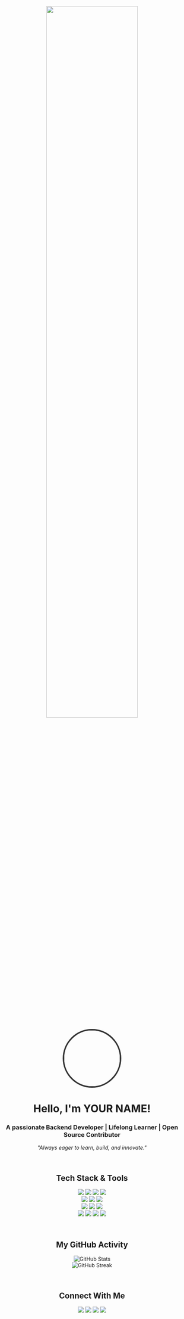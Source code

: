 <div align="center">

<img src="https://raw.githubusercontent.com/MicaelliCode/micaellicode/main/assets/hi.gif" width="70%"/> 

<br>
<br>

<img src="https://avatars.githubusercontent.com/u/YOUR_GITHUB_ID?v=4" width="150px" style="border-radius: 50%; border: 4px solid #333;"/>
<h1>Hello, I'm YOUR NAME!</h1>
<h3>
  A passionate <b>Backend Developer</b> | Lifelong Learner | Open Source Contributor
</h3>
<p>
  <i>"Always eager to learn, build, and innovate."</i>
</p>

<br>

<h2>Tech Stack & Tools</h2>
<p>
  <img src="https://img.shields.io/badge/Java-000000?style=for-the-badge&logo=openjdk&logoColor=white" />
  <img src="https://img.shields.io/badge/Python-000000?style=for-the-badge&logo=python&logoColor=white" />
  <img src="https://img.shields.io/badge/Go-000000?style=for-the-badge&logo=go&logoColor=white" />
  <img src="https://img.shields.io/badge/JavaScript-000000?style=for-the-badge&logo=javascript&logoColor=white" />
  <br>
  <img src="https://img.shields.io/badge/Spring-000000?style=for-the-badge&logo=spring&logoColor=white" />
  <img src="https://img.shields.io/badge/Gin-000000?style=for-the-badge&logo=go&logoColor=white" />
  <img src="https://img.shields.io/badge/React-000000?style=for-the-badge&logo=react&logoColor=white" />
  <br>
  <img src="https://img.shields.io/badge/MySQL-000000?style=for-the-badge&logo=mysql&logoColor=white" />
  <img src="https://img.shields.io/badge/PostgreSQL-000000?style=for-the-badge&logo=postgresql&logoColor=white" />
  <img src="https://img.shields.io/badge/Redis-000000?style=for-the-badge&logo=redis&logoColor=white" />
  <br>
  <img src="https://img.shields.io/badge/Docker-000000?style=for-the-badge&logo=docker&logoColor=white" />
  <img src="https://img.shields.io/badge/Kubernetes-000000?style=for-the-badge&logo=kubernetes&logoColor=white" />
  <img src="https://img.shields.io/badge/Git-000000?style=for-the-badge&logo=git&logoColor=white" />
  <img src="https://img.shields.io/badge/Linux-000000?style=for-the-badge&logo=linux&logoColor=white" />
</p>

<br>

<h2>My GitHub Activity</h2>
<p>
  <img src="https://github-readme-stats.vercel.app/api?username=YOUR_GITHUB_USERNAME&show_icons=true&hide_title=true&count_private=true&theme=dark&locale=en" alt="GitHub Stats"/>
  <br>
  <img src="https://github-readme-streak-stats.herokuapp.com/?user=YOUR_GITHUB_USERNAME&theme=dark&hide_border=true" alt="GitHub Streak"/>
</p>

<br>

<h2>Connect With Me</h2>
<p>
  <a href="mailto:your.email@example.com"><img src="https://img.shields.io/badge/Email-000000?style=for-the-badge&logo=gmail&logoColor=white" /></a> 
  <a href="https://linkedin.com/in/your-linkedin-profile"><img src="https://img.shields.io/badge/LinkedIn-000000?style=for-the-badge&logo=linkedin&logoColor=white" /></a> 
  <a href="https://x.com/your-twitter-handle"><img src="https://img.shields.io/badge/Twitter-000000?style=for-the-badge&logo=x&logoColor=white" /></a>
  <a href="https://your-blog-url.com"><img src="https://img.shields.io/badge/Blog-000000?style=for-the-badge&logo=rss&logoColor=white" /></a>
</p>

<br>
<br>

</div>
